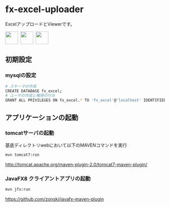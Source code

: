 fx-excel-uploader
=================
ExcelアップロードとViewerです。

<!-- Banner start -->
<img style="height:40px;" src="http://www.oracle.com/ocom/groups/public/@otn/documents/digitalasset/402460.gif" height="40" />&nbsp;
<img style="height:40px;" src="http://www-jp.mysql.com/common/logos/logo-mysql-170x115.png" height="40" />&nbsp;
<img style="height:40px;" src="http://www.seasar.org/images/seasar_logo_blue.gif" height="40" />&nbsp;
<!-- Banner end -->

初期設定
-----
### mysqlの設定
```bash
# スキーマの作成
CREATE DATABASE fx_excel;
# ユーザの作成と権限の付与
GRANT ALL PRIVILEGES ON fx_excel.* TO 'fx_excel'@'localhost' IDENTIFIED BY 'fx_excel';
```

アプリケーションの起動
-----
### tomcatサーバの起動
基底ディレクトリwebにおいて以下のMAVENコマンドを実行
```bash
mvn tomcat7:run
```
http://tomcat.apache.org/maven-plugin-2.0/tomcat7-maven-plugin/

### JavaFX8 クライアントアプリの起動
```bash
mvn jfx:run
```
https://github.com/zonski/javafx-maven-plugin
